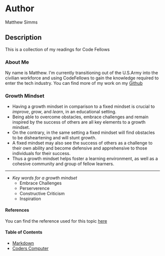 # Author
Matthew Simms

## Description
This is a collection of my readings for Code Fellows

### About Me
Ny name is Matthew. I'm currently transitioning out of the U.S.Army into the civilian workforce and using CodeFellows to gain the knowledge required to enter the tech industry. You can find more of my work on my [Github](https://github.com/mparkersimms)

### Growth Mindset
* Having a growth mindset in comparison to a fixed mindset is crucial to *improve*, *grow*, and *learn*, in an educational setting. 
* Being able to overcome obstacles, embrace challenges and remain inspired by the success of others are all key elements to a growth mindset. 
* On the contrary, in the same setting a fixed mindset will find obstacles to be disheartening and will stunt growth. 
* A fixed mindset may also see the success of others as a challenge to their own ability and become defensive and apprehensive to those individuals for their success. 
* Thus a growth mindset helps foster a learning environment, as well as a cohesive community and group of fellow learners.  
___
* *Key words for a growth mindset*
    - Embrace Challenges
    - Perserverence
    - Constructive Criticism
    - Inspiration

#### References
You can find the reference used for this topic [here](https://www.atlassian.com/blog/inside-atlassian/growth-mindset)


#### Table of Contents
* [Markdown](markdown.md)
* [Coders Computer](coderscomputer.md)
